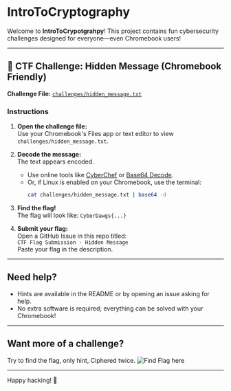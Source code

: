 # IntroToCryptography

Welcome to **IntroToCrypotgrahpy**! This project contains fun cybersecurity challenges designed for everyone—even Chromebook users!

---

## 📖 CTF Challenge: Hidden Message (Chromebook Friendly)

**Challenge File:** [`challenges/hidden_message.txt`](challenges/hidden_message.txt)

### Instructions

1. **Open the challenge file:**  
   Use your Chromebook's Files app or text editor to view `challenges/hidden_message.txt`.

2. **Decode the message:**  
   The text appears encoded.
   - Use online tools like [CyberChef](https://gchq.github.io/CyberChef/) or [Base64 Decode](https://www.base64decode.org/).
   - Or, if Linux is enabled on your Chromebook, use the terminal:
     ```sh
     cat challenges/hidden_message.txt | base64 -d
     ```

3. **Find the flag!**  
   The flag will look like: `CyberDawgs{...}`

4. **Submit your flag:**  
   Open a GitHub Issue in this repo titled:  
   `CTF Flag Submission - Hidden Message`  
   Paste your flag in the description.

---

## Need help?

- Hints are available in the README or by opening an issue asking for help.
- No extra software is required; everything can be solved with your Chromebook!

---

## Want more of a challenge?
Try to find the flag,
only hint,
Ciphered twice.
![Find Flag here](challenges/CTF.jpg)



---

Happy hacking! 🚀
